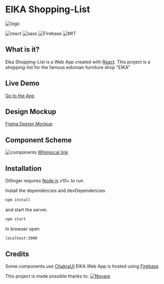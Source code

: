 # EIKA Shopping-List 

![logo](https://clecardona.com/summer_camp/eika/logo.png)


![react](https://img.shields.io/badge/React-20232A?style=for-the-badge&logo=react&logoColor=61DAFB) ![sass](https://img.shields.io/badge/Sass-CC6699?style=for-the-badge&logo=sass&logoColor=white
)  ![Firebase](https://img.shields.io/badge/firebase-%23039BE5.svg?style=for-the-badge&logo=firebase)  ![MIT](https://camo.githubusercontent.com/3dbcfa4997505c80ef928681b291d33ecfac2dabf563eb742bb3e269a5af909c/68747470733a2f2f696d672e736869656c64732e696f2f6769746875622f6c6963656e73652f496c65726961796f2f6d61726b646f776e2d6261646765733f7374796c653d666f722d7468652d6261646765)

## What is it?

Eika Shopping-List is a Web App created with [React](https://reactjs.org/).
This project is a shopping-list for the famous estonian furniture shop "EIKA"

## Live Demo
[Go to the App](https://eika-31a2e.web.app)

## Design Mockup

[Figma Design Mockup](https://www.figma.com/file/MBlVYBBCuz1cMBMORg3ZtV/EIKA?node-id=0%3A1)

## Component Scheme
![components](https://clecardona.com/summer_camp/eika/eika_components.png)
[Whimsical link](https://whimsical.com/component-schema-UNP72LpD6KwGEbahDWzfEc)


## Installation

Dillinger requires [Node.js](https://nodejs.org/) v10+ to run.

Install the dependencies and devDependencies
```sh
npm install
```
and start the server.
```sh
npm start
```

In browser open 
```sh
localhost:3000
```
## Credits

Some components use [ChakraUI](https://chakra-ui.com/)
EIKA Web App is hosted using [Firebase](https://firebase.google.com/)
 
This project is made possible thanks to:
[![Novare](https://clecardona.com/summer_camp/eika/novare.png)](https://www.novarepotential.com/)
